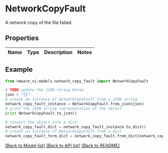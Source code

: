 # NetworkCopyFault

A network copy of the file failed. 

## Properties
Name | Type | Description | Notes
------------ | ------------- | ------------- | -------------

## Example

```python
from vmware_vi.models.network_copy_fault import NetworkCopyFault

# TODO update the JSON string below
json = "{}"
# create an instance of NetworkCopyFault from a JSON string
network_copy_fault_instance = NetworkCopyFault.from_json(json)
# print the JSON string representation of the object
print NetworkCopyFault.to_json()

# convert the object into a dict
network_copy_fault_dict = network_copy_fault_instance.to_dict()
# create an instance of NetworkCopyFault from a dict
network_copy_fault_form_dict = network_copy_fault.from_dict(network_copy_fault_dict)
```
[[Back to Model list]](../README.md#documentation-for-models) [[Back to API list]](../README.md#documentation-for-api-endpoints) [[Back to README]](../README.md)


